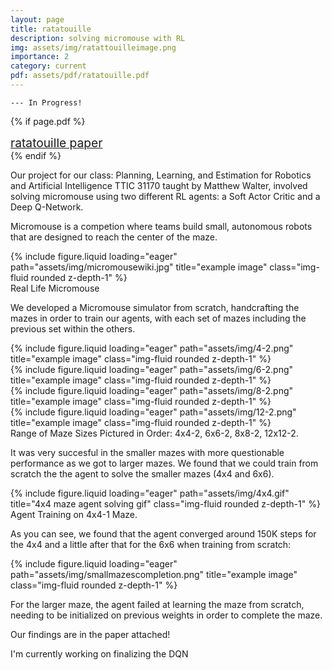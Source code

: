 ```yaml
---
layout: page
title: ratatouille
description: solving micromouse with RL
img: assets/img/ratattouilleimage.png
importance: 2
category: current
pdf: assets/pdf/ratatouille.pdf
---
```

    --- In Progress!
    
{% if page.pdf %}
<div class="mt-3 text-right">
    <a href="{{ page.pdf | relative_url }}" target="_blank" rel="noopener noreferrer" style="font-size: 1.2rem;">
        <i class="fa-solid fa-file-pdf" style="font-size: 1.4rem;"></i> ratatouille paper
    </a>
</div>
{% endif %}

Our project for our class: Planning, Learning, and Estimation for Robotics and Artificial Intelligence TTIC 31170 taught by Matthew Walter, involved solving micromouse using two different RL agents: a Soft Actor Critic and a Deep Q-Network.

Micromouse is a competion where teams build small, autonomous robots that are designed to reach the center of the maze.



<div class="row justify-content-sm-center">
    <div class="col-sm-9 col-md-8 col-lg-6 mt-3 mt-md-0">
        {% include figure.liquid loading="eager" path="assets/img/micromousewiki.jpg" title="example image" class="img-fluid rounded z-depth-1" %}
    </div>
</div>
<div class="caption">
   Real Life Micromouse
</div>

We developed a Micromouse simulator from scratch, handcrafting the mazes in order to train our agents, with each set of mazes including the previous set within the others.


<div class="row">
    <div class="col-sm mt-3 mt-md-0">
        {% include figure.liquid loading="eager" path="assets/img/4-2.png" title="example image" class="img-fluid rounded z-depth-1" %}
    </div>
    <div class="col-sm mt-3 mt-md-0">
        {% include figure.liquid loading="eager" path="assets/img/6-2.png" title="example image" class="img-fluid rounded z-depth-1" %}
    </div>
    <div class="col-sm mt-3 mt-md-0">
        {% include figure.liquid loading="eager" path="assets/img/8-2.png" title="example image" class="img-fluid rounded z-depth-1" %}
    </div>
    <div class="col-sm mt-3 mt-md-0">
        {% include figure.liquid loading="eager" path="assets/img/12-2.png" title="example image" class="img-fluid rounded z-depth-1" %}
    </div>
</div>
<div class="caption">
     Range of Maze Sizes Pictured in Order: 4x4-2, 6x6-2, 8x8-2, 12x12-2.
</div>



 It was very succesful in the smaller mazes with more questionable performance as we got to larger mazes. We found that we could train from scratch the the agent to solve the smaller mazes (4x4 and 6x6).

<div class="row justify-content-sm-center">
    <div class="col-sm-9 col-md-8 col-lg-6 mt-3 mt-md-0">
        {% include figure.liquid loading="eager" path="assets/img/4x4.gif" title="4x4 maze agent solving gif" class="img-fluid rounded z-depth-1" %}
    </div>
</div>
<div class="caption">
    Agent Training on 4x4-1 Maze.
</div>

As you can see, we found that the agent converged around 150K steps for the 4x4 and a little after that for the 6x6 when training from scratch:


<div class="row justify-content-sm-center">
    <div class="col-12 col-lg-10 mt-3 mt-md-0">
        {% include figure.liquid loading="eager" path="assets/img/smallmazescompletion.png" title="example image" class="img-fluid rounded z-depth-1" %}
    </div>
</div>

For the larger maze, the agent failed at learning the maze from scratch, needing to be initialized on previous weights in order to complete the maze.


Our findings are in the paper attached!

I'm currently working on finalizing the DQN

